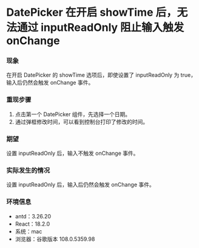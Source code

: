 # DatePicker 在开启 showTime 后，无法通过 inputReadOnly 阻止输入触发 onChange

### 现象

在开启 DatePicker 的 showTime 选项后，即使设置了 inputReadOnly 为 true，输入后仍然会触发 onChange 事件。

### 重现步骤

1. 点击第一个 DatePicker 组件，先选择一个日期。
2. 通过弹框修改时间，可以看到控制台打印了修改的时间。

### 期望

设置 inputReadOnly 后，输入不触发 onChange 事件。

### 实际发生的情况

设置 inputReadOnly 后，输入后仍然会触发 onChange 事件。

### 环境信息

- antd：3.26.20
- React：18.2.0
- 系统：mac
- 浏览器：谷歌版本 108.0.5359.98
